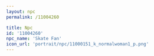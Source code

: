 ```yaml
---
layout: npc
permalink: /11004260

title: Npc
id: '11004260'
npc_name: 'Skate Fan'
icon_url: 'portrait/npc/11000151_k_normalwoman1_p.png'
---
```

